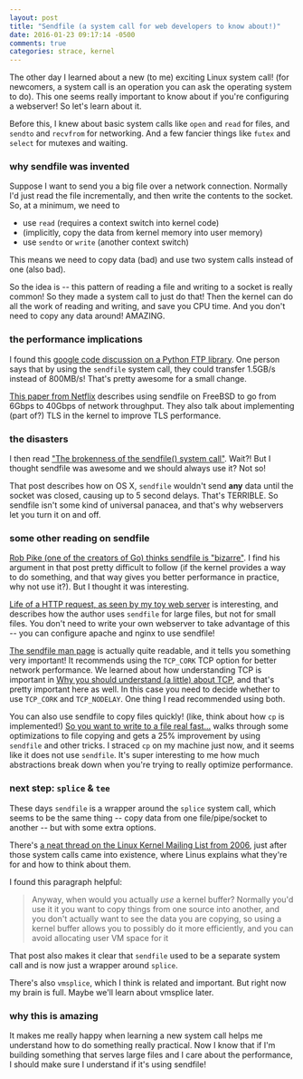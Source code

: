 ```yaml
---
layout: post
title: "Sendfile (a system call for web developers to know about!)"
date: 2016-01-23 09:17:14 -0500
comments: true
categories: strace, kernel
---
```


The other day I learned about a new (to me) exciting Linux system call! (for newcomers, a system call is an operation you can ask the operating system to do). This one seems really important to know about if you're configuring a webserver! So let's learn about it.

Before this, I knew about basic system calls like `open` and `read` for files, and `sendto` and `recvfrom` for networking. And a few fancier things like `futex` and `select` for mutexes and waiting.

### why sendfile was invented 

Suppose I want to send you a big file over a network connection. Normally I'd just read the file incrementally, and then write the contents to the socket. So, at a minimum, we need to

* use `read` (requires a context switch into kernel code)
* (implicitly, copy the data from kernel memory into user memory)
* use `sendto` or `write` (another context switch)

This means we need to copy data (bad) and use two system calls instead of one (also bad).

So the idea is -- this pattern of reading a file and writing to a socket is really common! So they made a system call to just do that! Then the kernel can do all the work of reading and writing, and save you CPU time. And you don't need to copy any data around! AMAZING.

### the performance implications

I found this [google code discussion on a Python FTP library](https://code.google.com/p/pyftpdlib/issues/detail?id=152). One person says that by using the `sendfile` system call, they could transfer 1.5GB/s instead of 800MB/s! That's pretty awesome for a small change.

[This paper from Netflix](https://people.freebsd.org/~rrs/asiabsd_2015_tls.pdf) describes using sendfile on FreeBSD to go from 6Gbps to 40Gbps of network throughput. They also talk about implementing (part of?) TLS in the kernel to improve TLS performance.

### the disasters

I then read ["The brokenness of the sendfile() system call"](https://blog.phusion.nl/2015/06/04/the-brokenness-of-the-sendfile-system-call/). Wait?! But I thought sendfile was awesome and we should always use it? Not so!

That post describes how on OS X, `sendfile` wouldn't send **any** data until the socket was closed, causing up to 5 second delays. That's TERRIBLE. So sendfile isn't some kind of universal panacea, and that's why webservers let you turn it on and off.

### some other reading on sendfile

[Rob Pike (one of the creators of Go) thinks sendfile is "bizarre"](https://groups.google.com/forum/#!msg/golang-nuts/gdp1q6T0DNY/sFaRetnWPWIJ). I find his argument in that post pretty difficult to follow (if the kernel provides a way to do something, and that way gives you better performance in practice, why not use it?). But I thought it was interesting.

[Life of a HTTP request, as seen by my toy web server](http://tia.mat.br/posts/2014/10/06/life_of_a_http_request.html) is interesting, and describes how the author uses `sendfile` for large files, but not for small files. You don't need to write your own webserver to take advantage of this -- you can configure apache and nginx to use sendfile!

[The sendfile man page](http://man7.org/linux/man-pages/man2/sendfile.2.html) is actually quite readable, and it tells you something very important! It recommends using the `TCP_CORK` TCP option for better network performance. We learned about how understanding TCP is important in [Why you should understand (a little) about TCP](http://jvns.ca/blog/2015/11/21/why-you-should-understand-a-little-about-tcp/), and that's pretty important here as well. In this case you need to decide whether to use `TCP_CORK` and `TCP_NODELAY`. One thing I read recommended using both.

You can also use sendfile to copy files quickly! (like, think about how `cp` is implemented!) [So you want to write to a file real fast...](http://blog.plenz.com/2014-04/so-you-want-to-write-to-a-file-real-fast.html) walks through some optimizations to file copying and gets a 25% improvement by using `sendfile` and other tricks. I straced `cp` on my machine just now, and it seems like it does not use `sendfile`. It's super interesting to me how much abstractions break down when you're trying to really optimize performance.


### next step: `splice` & `tee`

These days `sendfile` is a wrapper around the `splice` system call, which seems to be the same thing -- copy data from one file/pipe/socket to another -- but with some extra options.

There's [a neat thread on the Linux Kernel Mailing List from 2006](https://web.archive.org/web/20130521163124/http://kerneltrap.org/node/6505), just after those system calls came into existence, where Linus explains what they're for and how to think about them.

I found this paragraph helpful:

> Anyway, when would you actually _use_ a kernel buffer? Normally you'd use it
> it you want to copy things from one source into another, and you don't
> actually want to see the data you are copying, so using a kernel buffer allows
> you to possibly do it more efficiently, and you can avoid allocating user VM
> space for it

That post also makes it clear that `sendfile` used to be a separate system call and is now just a wrapper around `splice`.

There's also `vmsplice`, which I think is related and important. But right now my brain is full. Maybe we'll learn about vmsplice later.

### why this is amazing

It makes me really happy when learning a new system call helps me understand how to do something really practical. Now I know that if I'm building something that serves large files and I care about the performance, I should make sure I understand if it's using sendfile!